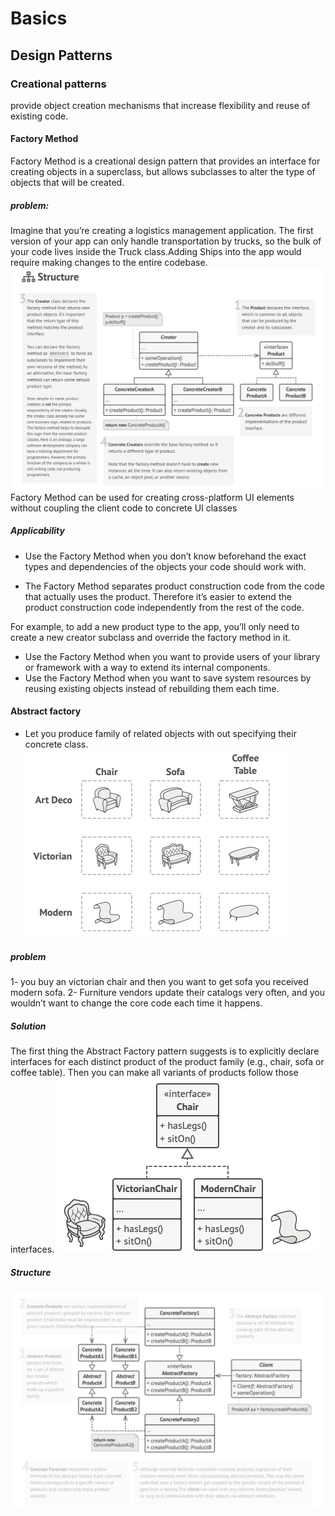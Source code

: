 # Basics
## Design Patterns
### Creational patterns
provide object creation mechanisms that increase flexibility and reuse of existing code.
#### Factory Method
Factory Method is a creational design pattern that provides an interface for creating objects in a superclass, but allows subclasses to alter the type of objects that will be created.

##### problem:
Imagine that you’re creating a logistics management application. The first version of your app can only handle transportation by trucks, so the bulk of your code lives inside the Truck class.Adding Ships into the app would require making changes to the entire codebase.    
![image desc](./factoryMethodStructure.png) 
Factory Method can be used for creating cross-platform UI elements without coupling the client code to concrete UI classes

##### Applicability
* Use the Factory Method when you don’t know beforehand the exact types and dependencies of the objects your code should work with.

* The Factory Method separates product construction code from the code that actually uses the product. Therefore it’s easier to extend  the product construction code independently from the rest of the code.

For example, to add a new product type to the app, you’ll only need to create a new creator subclass and override the factory method in it.

* Use the Factory Method when you want to provide users of your library or framework with a way to extend its internal components.
*  Use the Factory Method when you want to save system resources by reusing existing objects instead of rebuilding them each time.

#### Abstract factory
* Let you produce family of related objects with out specifying their concrete class.
![image desc](./ProductFamiliesAndTheirVariants.png)

##### problem
1- you buy an victorian chair and then you want to get sofa you received modern sofa.
2- Furniture vendors update their catalogs very often, and you wouldn’t want to change the core code each time it happens.

##### Solution
The first thing the Abstract Factory pattern suggests is to explicitly declare interfaces for each distinct product of the product family (e.g., chair, sofa or coffee table). Then you can make all variants of products follow those interfaces.
![image desc](./interfaceForEachDistinctProductFamily.png)
##### Structure
![image desc](./abstructClassStructure.png)


